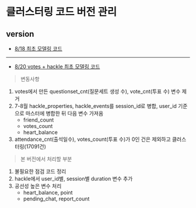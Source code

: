 # 클러스터링 코드 버전 관리

## version
* [8/18 최초 모델링 코드](https://github.com/bettertospeak/codeit07_advanced_pj/blob/main/pj_team1/advanced_pj_modeling.ipynb)
---
* [8/20 votes + hackle 최초 모델링 코드](https://github.com/bettertospeak/codeit07_advanced_pj/blob/main/Desktop/only_behavior_test.ipynb)
> 변동사항
1. votes에서 만든 questionset_cnt(질문세트 생성 수), vote_cnt(투표 수) 변수 제거
2. 7-8월 hackle_properties, hackle_events를 session_id로 병합, user_id 기준으로 마스터에 병합한 뒤 다음 변수 가져옴
   - friend_count
   - votes_count
   - heart_balance
3. attendance_cnt(출석일수), votes_count(투표 수)가 0인 건은 제외하고 클러스터링(17091건)
> 본 버전에서 처리할 부분
1. 불필요한 점검 코드 정리
2. hackle에서 user_id별, session별 duration 변수 추가
3. 공선성 높은 변수 처리
   - heart_balance, point
   - pending_chat, report_count
